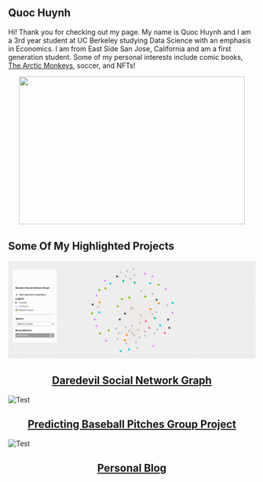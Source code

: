 ## Quoc Huynh
Hi! Thank you for checking out my page. My name is Quoc Huynh and I am a 3rd year student at UC Berkeley studying Data Science with an emphasis in Economics.
I am from East Side San Jose, California and am a first generation student. Some of my personal interests include comic books,
[The Arctic Monkeys](https://www.arcticmonkeys.com/), soccer, and NFTs! 

<p align="center">
  <img width="460" height="300" src="https://img.texasmonthly.com/2021/10/Texas-Squirrels-Gone-Wild.jpg">
</p>

## Some Of My Highlighted Projects


![Test](Images/dd.gif)
<h2 align = "center">
    <a href="https://quoc-huynh.github.io/Daredevil_Graph/">Daredevil Social Network Graph</a> 
</h2>

![Test](Images/pitch.gif)
<h2 align = "center">
    <a href="https://github.com/quoc-huynh/PersonalProjects/tree/main/Baseball_Pitches">Predicting Baseball Pitches Group Project</a> 
</h2>

![Test](Images/blog.gif)
<h2 align = "center">
    <a href="https://qarcticcircle.wordpress.com/">Personal Blog</a> 
</h2>
     
